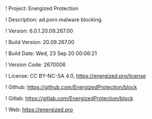 ! Project: Energized Protection

! Description: ad.porn.malware blocking.

! Version: 6.0.1.20.09.267.00

! Build Version: 20.09.267.00

! Build Date: Wed, 23 Sep 20 00:06:21

! Version Code: 2670006

! License: CC BY-NC-SA 4.0, https://energized.pro/license

! Github: https://github.com/EnergizedProtection/block

! Gitlab: https://gitlab.com/EnergizedProtection/block


! Web: https://energized.pro

